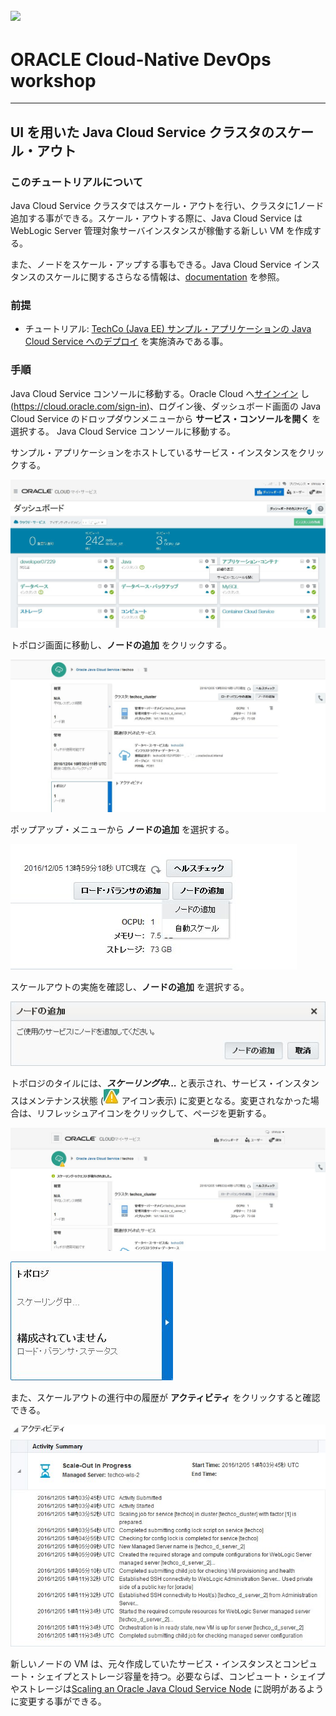 ![](../common/images/customer.logo.png)
---
# ORACLE Cloud-Native DevOps workshop
----
## UI を用いた Java Cloud Service クラスタのスケール・アウト

### このチュートリアルについて

Java Cloud Service クラスタではスケール・アウトを行い、クラスタに1ノード追加する事ができる。スケール・アウトする際に、Java Cloud Service は WebLogic Server 管理対象サーバインスタンスが稼働する新しい VM を作成する。

また、ノードをスケール・アップする事もできる。Java Cloud Service インスタンスのスケールに関するさらなる情報は、[documentation](https://docs.oracle.com/cloud/latest/jcs_gs/JSCUG/GUID-02D79DE3-643B-44B9-A979-340BD472B529.htm#JSCUG3289) を参照。

### 前提

- チュートリアル: [TechCo (Java EE) サンプル・アプリケーションの Java Cloud Service へのデプロイ](../jcs-deploy/README.md) を実施済みである事。

### 手順

Java Cloud Service コンソールに移動する。Oracle Cloud へ[サインイン](../common/sign.in.to.oracle.cloud.md) し [(https://cloud.oracle.com/sign-in)](https://cloud.oracle.com/sign-in)、ログイン後、ダッシュボード画面の Java Cloud Service のドロップダウンメニューから **サービス・コンソールを開く** を選択する。
Java Cloud Service コンソールに移動する。

サンプル・アプリケーションをホストしているサービス・インスタンスをクリックする。

![](jpimages/jcs-scale-ui01.jpg)


トポロジ画面に移動し、**ノードの追加** をクリックする。

![](jpimages/jcs-scale-ui02.jpg)


ポップアップ・メニューから **ノードの追加** を選択する。

![](jpimages/jcs-scale-ui03.jpg)


スケールアウトの実施を確認し、**ノードの追加** を選択する。

![](jpimages/jcs-scale-ui04.jpg)


トポロジのタイルには、***スケーリング中...*** と表示され、サービス・インスタンスはメンテナンス状態 (![](jpimages/jcs-scale-ui07.jpg)
 アイコン表示) に変更となる。変更されなかった場合は、リフレッシュアイコンをクリックして、ページを更新する。

 ![](jpimages/jcs-scale-ui05.jpg)

 ![](jpimages/jcs-scale-ui06.jpg)


 また、スケールアウトの進行中の履歴が **アクティビティ** をクリックすると確認できる。

 ![](jpimages/jcs-scale-ui08.jpg)

新しいノードの VM は、元々作成していたサービス・インスタンスとコンピュート・シェイプとストレージ容量を持つ。必要ならば、コンピュート・シェイプやストレージは[Scaling an Oracle Java Cloud Service Node](https://docs.oracle.com/cloud/latest/jcs_gs/JSCUG/GUID-8DD460BA-708C-4B90-822F-4E4D64C59F77.htm#GUID-8DD460BA-708C-4B90-822F-4E4D64C59F77) に説明があるように変更する事ができる。
